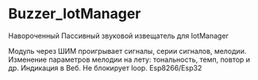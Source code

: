 # Buzzer_IotManager
Навороченный Пассивный звуковой извещатель для IotManager


Модуль через ШИМ проигрывает сигналы, серии сигналов, мелодии. Изменение параметров мелодии на лету: тональность, темп, повтор и др. Индикация в Веб. Не блокирует loop. Esp8266/Esp32
